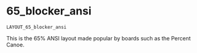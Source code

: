 # 65_blocker_ansi

    LAYOUT_65_blocker_ansi

This is the 65% ANSI layout made popular by boards such as the Percent Canoe.